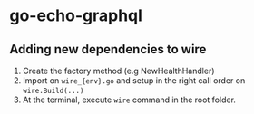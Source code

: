 # go-echo-graphql

## Adding new dependencies to wire
1. Create the factory method (e.g NewHealthHandler)
2. Import on `wire_{env}.go` and setup in the right call order on `wire.Build(...)`
3. At the terminal, execute `wire` command in the root folder.